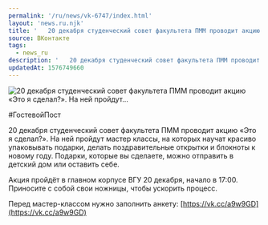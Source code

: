 ```yaml
---
permalink: '/ru/news/vk-6747/index.html'
layout: 'news.ru.njk'
title: '   20 декабря студенческий совет факультета ПММ проводит акцию «Это я сделал?». На ней пройдут…'
source: ВКонтакте
tags:
  - news_ru
description: '   20 декабря студенческий совет факультета ПММ проводит акцию «Это я сделал?». На ней пройдут…'
updatedAt: 1576749660
---
```

![   20 декабря студенческий совет факультета ПММ проводит акцию «Это я сделал?». На ней пройдут…](https://sun9-43.userapi.com/impg/c857636/v857636465/123802/x-_nQc__lmY.jpg?size=1280x866&quality=96&sign=b31936332dc2377c6049319bc4394162&c_uniq_tag=Ps3V0tYAoLEmjxLgsbLYOTpbit1L00sBWYJZ4zZPLWw&type=album)

#ГостевойПост

20 декабря студенческий совет факультета ПММ проводит акцию «Это я сделал?». На ней пройдут мастер классы, на которых научат красиво упаковывать подарки, делать поздравительные открытки и блокноты к новому году. Подарки, которые вы сделаете, можно отправить в детский дом или оставить себе.

Акция пройдёт в главном корпусе ВГУ 20 декабря, начало в 17:00. Приносите с собой свои ножницы, чтобы ускорить процесс.

Перед мастер-классом нужно заполнить анкету: [https://vk.cc/a9w9GD](https://vk.cc/a9w9GD)
